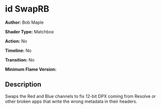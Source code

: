 # id SwapRB

**Author:** Bob Maple

**Shader Type:** Matchbox

**Action:** No

**Timeline:** No

**Transition:** No

**Minimum Flame Version:** 


## Description
Swaps the Red and Blue channels to fix 12-bit DPX coming from Resolve or other broken apps that write the wrong metadata in their headers.
